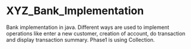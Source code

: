 # XYZ_Bank_Implementation
Bank implementation in java. Different ways are used to implement operations like enter a new customer, creation of account, do transaction and display transaction summary. Phase1 is using Collection.
